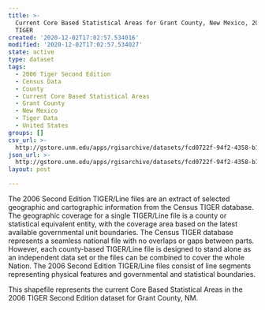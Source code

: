 ```yaml
---
title: >-
  Current Core Based Statistical Areas for Grant County, New Mexico, 2006se
  TIGER
created: '2020-12-02T17:02:57.534016'
modified: '2020-12-02T17:02:57.534027'
state: active
type: dataset
tags:
  - 2006 Tiger Second Edition
  - Census Data
  - County
  - Current Core Based Statistical Areas
  - Grant County
  - New Mexico
  - Tiger Data
  - United States
groups: []
csv_url: >-
  http://gstore.unm.edu/apps/rgisarchive/datasets/fcd0722f-94f2-4358-b166-c90909011805/tgr2006se_gran_cbsacu.derived.csv
json_url: >-
  http://gstore.unm.edu/apps/rgisarchive/datasets/fcd0722f-94f2-4358-b166-c90909011805/tgr2006se_gran_cbsacu.derived.json
layout: post

---
```

The 2006 Second Edition TIGER/Line files are an extract of selected geographic and cartographic information from the Census TIGER database.  The geographic coverage for a single TIGER/Line file is a county or statistical equivalent entity, with the coverage area based on the latest available governmental unit boundaries. The Census TIGER database represents a seamless national file with no overlaps or gaps between parts.  However, each county-based TIGER/Line file is designed to stand alone as an independent data set or the files can be combined to cover the whole Nation.  The 2006 Second Edition  TIGER/Line files consist of line segments representing physical features and governmental and statistical boundaries.  

This shapefile represents the current Core Based Statistical Areas in the 2006 TIGER Second Edition dataset for Grant County, NM.
